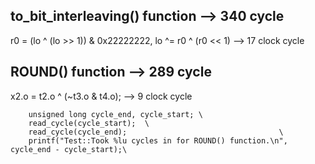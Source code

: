 ## to_bit_interleaving() function --> 340 cycle
r0 = (lo ^ (lo >> 1)) & 0x22222222, lo ^= r0 ^ (r0 << 1) --> 17 clock cycle 

## ROUND() function --> 289 cycle
 x2.o = t2.o ^ (~t3.o & t4.o); --> 9 clock cycle


```
    unsigned long cycle_end, cycle_start; \
    read_cycle(cycle_start);  \    
    read_cycle(cycle_end);                                  \
    printf("Test::Took %lu cycles in for ROUND() function.\n", cycle_end - cycle_start);\
```

